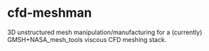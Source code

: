 # cfd-meshman
3D unstructured mesh manipulation/manufacturing for a (currently) GMSH+NASA_mesh_tools viscous CFD meshing stack.
